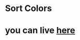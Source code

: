 # Sort Colors
# you can live [here](https://harika-brs.github.io/Array-Algorithms/examples/sort-colours/)
